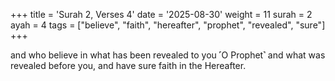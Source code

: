 +++
title = 'Surah 2, Verses 4'
date = '2025-08-30'
weight = 11
surah = 2
ayah = 4
tags = ["believe", "faith", "hereafter", "prophet", "revealed", "sure"]
+++

and who believe in what has been revealed to you ˹O Prophet˺ and what was revealed before you, and have sure faith in the Hereafter.